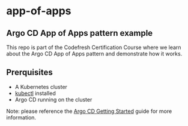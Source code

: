 # app-of-apps

## Argo CD App of Apps pattern example

This repo is part of the Codefresh Certification Course where we learn about the Argo CD App of Apps pattern and demonstrate how it works.

## Prerquisites

- A Kubernetes cluster
- [kubectl](https://kubernetes.io/docs/tasks/tools/) installed
- Argo CD running on the cluster

Note: please reference the [Argo CD Getting Started](https://argo-cd.readthedocs.io/en/stable/getting_started/) guide for more information.
